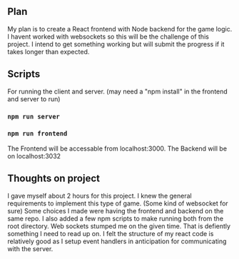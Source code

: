 ## Plan

My plan is to create a React frontend with Node backend for the game logic.
I havent worked with websockets so this will be the challenge of this project.
I intend to get something working but will submit the progress if it takes longer than expected.

## Scripts

For running the client and server. (may need a "npm install" in the frontend and server to run)

### `npm run server`

### `npm run frontend`

The Frontend will be accessable from localhost:3000.
The Backend will be on localhost:3032

## Thoughts on project

I gave myself about 2 hours for this project.
I knew the general requirements to implement this type of game. (Some kind of websocket for sure)
Some choices I made were having the frontend and backend on the same repo.
I also added a few npm scripts to make running both from the root directory.
Web sockets stumped me on the given time. That is defiently something I need to read up on.
I felt the structure of my react code is relatively good as I setup event handlers in anticipation for communicating with the server.

